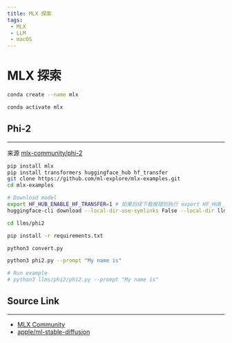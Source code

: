 ```yaml
---
title: MLX 探索
tags:
 - MLX
 - LLM
 - macOS
---
```


# MLX 探索

```sh
conda create --name mlx

conda activate mlx
```

## Phi-2

---

来源 [mlx-community/phi-2](https://huggingface.co/mlx-community/phi-2)

```sh
pip install mlx
pip install transformers huggingface_hub hf_transfer
git clone https://github.com/ml-explore/mlx-examples.git
cd mlx-examples

# Download model
export HF_HUB_ENABLE_HF_TRANSFER=1 # 如果后续下载报错则执行 export HF_HUB_ENABLE_HF_TRANSFER=0
huggingface-cli download --local-dir-use-symlinks False --local-dir llms/phi2 mlx-community/phi-2

cd llms/phi2

pip install -r requirements.txt

python3 convert.py

python3 phi2.py --prompt "My name is"

# Run example
# python3 llms/phi2/phi2.py --prompt "My name is"
```

## Source Link

---

- [MLX Community](https://huggingface.co/mlx-community)
- [apple/ml-stable-diffusion](https://github.com/apple/ml-stable-diffusion)
